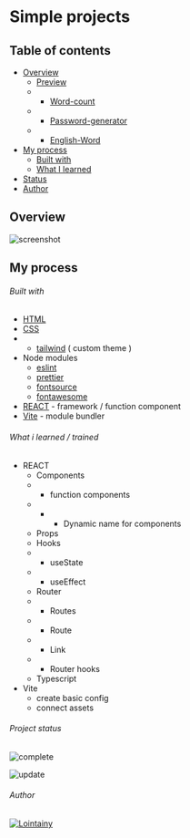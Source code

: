 # Simple projects

## Table of contents

- [Overview](#overview)
  - [Preview](https://sp-react-lointainy.netlify.app)
  - - [Word-count](https://sp-react-lointainy.netlify.app/project/WordCount)
  - - [Password-generator](https://sp-react-lointainy.netlify.app/project/PasswordGenerator)
  - - [English-Word](https://sp-react-lointainy.netlify.app/project/EnglishWord)
- [My process](#my-process)
  - [Built with](#built-with)
  - [What I learned](#what-i-learned)
- [Status](#project-status)
- [Author](#author)

## Overview

![screenshot](./design/desktop-preview.jpg)

## My process

###### Built with

- [HTML](https://developer.mozilla.org/en-US/docs/Web/HTML)
- [CSS](https://developer.mozilla.org/en-US/docs/Web/CSS)
- - [tailwind](https://tailwindcss.com) ( custom theme )
- Node modules
  - [eslint](https://eslint.org/)
  - [prettier](https://prettier.io/)
  - [fontsource](https://fontsource.org/docs/getting-started)
  - [fontawesome](https://fontawesome.com/)
- [REACT](https://reactjs.org/) - framework / function component
- [Vite](https://vitejs.dev/) - module bundler

###### What i learned / trained

- REACT
  - Components
  - - function components
  - - - Dynamic name for components
  - Props
  - Hooks
  - - useState
  - - useEffect
  - Router
  - - Routes
  - - Route
  - - Link
  - - Router hooks
  - Typescript
- Vite
  - create basic config
  - connect assets

###### Project status

![complete](https://img.shields.io/badge/project_created:-02.09.2022-333?style=for-the-badge&labelColor=e7901f)

![update](https://img.shields.io/badge/last_update:-20.10.22-333?style=for-the-badge&labelColor=1fe783)

###### Author

[![Lointainy](https://img.shields.io/badge/-lointainy-333?style=for-the-badge&logo=github&&logoColor=FFF)](https://github.com/Lointainy)
